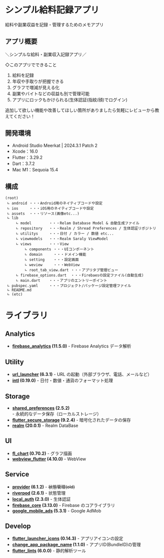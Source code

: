 # シンプル給料記録アプリ

給料や副業収益を記録・管理するためのメモアプリ

## アプリ概要

＼シンプルな給料・副業収入記録アプリ／

◇このアプリでできること

1. 給料を記録
2. 年収や手取りが把握できる
3. グラフで増減が見える化
4. 副業やバイトなどの収益も別で管理可能
5. アプリにロックもかけられる(生体認証(指紋/顔)でログイン)

追加して欲しい機能や改善してほしい箇所がありましたら気軽にレビューから教えてください！

## 開発環境
- Android Studio Meerkat | 2024.3.1 Patch 2
- Xcode：16.0 
- Flutter：3.29.2 
- Dart：3.7.2 
- Mac M1：Sequoia 15.4

## 構成
```
(root)
 ∟ android ・・・Android用のネイティブコードや設定
 ∟ ios     ・・・iOS用のネイティブコードや設定
 ∟ assets  ・・・リソース(画像etc...)
 ∟ lib
     ∟ model        ・・・Relam Database Model & 自動生成ファイル
     ∟ repository   ・・・Realm / Shread Preferences / 生体認証リポジトリ
     ∟ utilitys     ・・・日付 / カラー / 数値 etc...
     ∟ viewmodels   ・・・Realm Saraly ViewModel
     ∟ views        ・・・View
         ∟ components ・・・UIコンポーネント
         ∟ domain     ・・・ドメイン機能
         ∟ setting    ・・・設定画面
         ∟ weview     ・・・WebView
         ∟ root_tab_view.dart ・・・アプリタブ管理ビュー
     ∟ firebase_options.dart  ・・・Firebaesの設定ファイル(自動生成)
     ∟ main.dart    ・・・アプリのエントリーポイント
 ∟ pubspec.yaml     ・・・プロジェクト/パッケージ設定管理ファイル
 ∟ README.md
 ∟ (etc)
```

# ライブラリ

## Analytics

- **[firebase_analytics](https://pub.dev/packages/firebase_analytics) (11.5.0)** - Firebase Analytics データ解析

## Utility
- **[url_launcher](https://pub.dev/packages/url_launcher) (6.3.1)** - URL の起動（外部ブラウザ、電話、メールなど）
- **[intl](https://pub.dev/packages/intl) (0.19.0)** - 日付・数値・通貨のフォーマット処理 

## Storage
- **[shared_preferences](https://pub.dev/packages/shared_preferences) (2.5.2)** - 永続的なデータ保存（ローカルストレージ）
- **[flutter_secure_storage](https://pub.dev/packages/flutter_secure_storage) (9.2.4)** - 暗号化されたデータの保存
- **[realm](https://pub.dev/packages/realm) (20.0.1)** - Realm DataBase

## UI
- **[fl_chart](https://pub.dev/packages/fl_chart) (0.70.2)** - グラフ描画
- **[webview_flutter](https://pub.dev/packages/webview_flutter) (4.10.0)** - WebView

## Service
- **[provider](https://pub.dev/packages/provider) (6.1.2)** - ~~状態管理(old)~~
- **[riverpod](https://pub.dev/packages/riverpod) (2.6.1)** - 状態管理
- **[local_auth](https://pub.dev/packages/local_auth) (2.3.0)** - 生体認証
- **[firebase_core](https://pub.dev/packages/firebase_core) (3.13.0)** - Firebase のコアライブラリ
- **[google_mobile_ads](https://pub.dev/packages/google_mobile_ads) (5.3.1)** - Google AdMob

## Develop
- **[flutter_launcher_icons](https://pub.dev/packages/flutter_launcher_icons) (0.14.3)** - アプリアイコンの設定
- **[change_app_package_name](https://github.com/atiqsamtia/change_app_package_name) (1.1.0)** - アプリID(BundleID)の管理
- **[flutter_lints](https://pub.dev/packages/flutter_lints) (6.0.0)** - 静的解析ツール